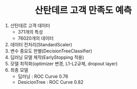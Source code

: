 <h1 align="center">산탄데르 고객 만족도 예측</h1>

1. 산탄데르 고객 데이터
    * 371개의 특성
    * 76020개의 데이터 
2. 데이터 전처리(StandardScaler)
3. 변수 중요도 판별(DecisionTreeClassifier)
3. 딥러닝 모델 제작(EarlyStopping 적용)
4. 모델 최적화(optimizer 변경, L1-L2규제, dropout layer)
5. 최종 모델
    * 딥러닝 : ROC Curve 0.76
    *  DesicionTree : ROC Curve 0.82
